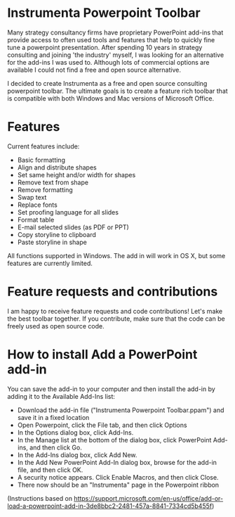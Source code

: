 # Instrumenta Powerpoint Toolbar

Many strategy consultancy firms have proprietary PowerPoint add-ins that provide access to often used tools and features that help to quickly fine tune a powerpoint presentation. After spending 10 years in strategy consulting and joining 'the industry' myself, I was looking for an alternative for the add-ins I was used to. Although lots of commercial options are available I could not find a free and open source alternative. 

I decided to create Instrumenta as a free and open source consulting powerpoint toolbar. The ultimate goals is to create a feature rich toolbar that is compatible with both Windows and Mac versions of Microsoft Office.

# Features
Current features include:
- Basic formatting
- Align and distribute shapes
- Set same height and/or width for shapes
- Remove text from shape
- Remove formatting
- Swap text
- Replace fonts
- Set proofing language for all slides
- Format table
- E-mail selected slides (as PDF or PPT)
- Copy storyline to clipboard
- Paste storyline in shape

All functions supported in Windows. The add in will work in OS X, but some features are currently limited.

# Feature requests and contributions
I am happy to receive feature requests and code contributions! Let's make the best toolbar together. If you contribute, make sure that the code can be freely used as open source code.

# How to install Add a PowerPoint add-in

You can save the add-in to your computer and then install the add-in by adding it to the Available Add-Ins list:
- Download the add-in file ("Instrumenta Powerpoint Toolbar.ppam") and save it in a fixed location 
- Open Powerpoint, click the File tab, and then click Options
- In the Options dialog box, click Add-Ins.
- In the Manage list at the bottom of the dialog box, click PowerPoint Add-ins, and then click Go.
- In the Add-Ins dialog box, click Add New.
- In the Add New PowerPoint Add-In dialog box, browse for the add-in file, and then click OK.
- A security notice appears. Click Enable Macros, and then click Close.
- There now should be an "Instrumenta" page in the Powerpoint ribbon

(Instructions based on https://support.microsoft.com/en-us/office/add-or-load-a-powerpoint-add-in-3de8bbc2-2481-457a-8841-7334cd5b455f)
